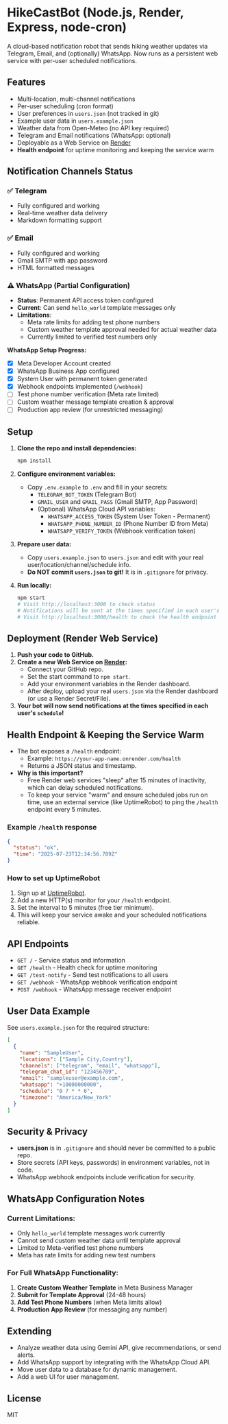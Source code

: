 # HikeCastBot (Node.js, Render, Express, node-cron)

A cloud-based notification robot that sends hiking weather updates via Telegram, Email, and (optionally) WhatsApp. Now runs as a persistent web service with per-user scheduled notifications.

## Features
- Multi-location, multi-channel notifications
- Per-user scheduling (cron format)
- User preferences in `users.json` (not tracked in git)
- Example user data in `users.example.json`
- Weather data from Open-Meteo (no API key required)
- Telegram and Email notifications (WhatsApp: optional)
- Deployable as a Web Service on [Render](https://render.com/)
- **Health endpoint** for uptime monitoring and keeping the service warm

## Notification Channels Status

### ✅ Telegram
- Fully configured and working
- Real-time weather data delivery
- Markdown formatting support

### ✅ Email  
- Fully configured and working
- Gmail SMTP with app password
- HTML formatted messages

### ⚠️ WhatsApp (Partial Configuration)
- **Status**: Permanent API access token configured
- **Current**: Can send `hello_world` template messages only
- **Limitations**: 
  - Meta rate limits for adding test phone numbers
  - Custom weather template approval needed for actual weather data
  - Currently limited to verified test numbers only

**WhatsApp Setup Progress:**
- [x] Meta Developer Account created
- [x] WhatsApp Business App configured  
- [x] System User with permanent token generated
- [x] Webhook endpoints implemented (`/webhook`)
- [ ] Test phone number verification (Meta rate limited)
- [ ] Custom weather message template creation & approval
- [ ] Production app review (for unrestricted messaging)

## Setup

1. **Clone the repo and install dependencies:**
   ```bash
   npm install
   ```

2. **Configure environment variables:**
   - Copy `.env.example` to `.env` and fill in your secrets:
     - `TELEGRAM_BOT_TOKEN` (Telegram Bot)
     - `GMAIL_USER` and `GMAIL_PASS` (Gmail SMTP, App Password)
     - (Optional) WhatsApp Cloud API variables:
       - `WHATSAPP_ACCESS_TOKEN` (System User Token - Permanent)
       - `WHATSAPP_PHONE_NUMBER_ID` (Phone Number ID from Meta)
       - `WHATSAPP_VERIFY_TOKEN` (Webhook verification token)

3. **Prepare user data:**
   - Copy `users.example.json` to `users.json` and edit with your real user/location/channel/schedule info.
   - **Do NOT commit `users.json` to git!** It is in `.gitignore` for privacy.

4. **Run locally:**
   ```bash
   npm start
   # Visit http://localhost:3000 to check status
   # Notifications will be sent at the times specified in each user's schedule
   # Visit http://localhost:3000/health to check the health endpoint
   ```

## Deployment (Render Web Service)

1. **Push your code to GitHub.**
2. **Create a new Web Service on [Render](https://render.com/):**
   - Connect your GitHub repo.
   - Set the start command to `npm start`.
   - Add your environment variables in the Render dashboard.
   - After deploy, upload your real `users.json` via the Render dashboard (or use a Render Secret/File).
3. **Your bot will now send notifications at the times specified in each user's `schedule`!**

## Health Endpoint & Keeping the Service Warm

- The bot exposes a `/health` endpoint:
  - Example: `https://your-app-name.onrender.com/health`
  - Returns a JSON status and timestamp.
- **Why is this important?**
  - Free Render web services "sleep" after 15 minutes of inactivity, which can delay scheduled notifications.
  - To keep your service "warm" and ensure scheduled jobs run on time, use an external service (like UptimeRobot) to ping the `/health` endpoint every 5 minutes.

### Example `/health` response
```json
{
  "status": "ok",
  "time": "2025-07-23T12:34:56.789Z"
}
```

### How to set up UptimeRobot
1. Sign up at [UptimeRobot](https://uptimerobot.com/).
2. Add a new HTTP(s) monitor for your `/health` endpoint.
3. Set the interval to 5 minutes (free tier minimum).
4. This will keep your service awake and your scheduled notifications reliable.

## API Endpoints

- `GET /` - Service status and information
- `GET /health` - Health check for uptime monitoring  
- `GET /test-notify` - Send test notifications to all users
- `GET /webhook` - WhatsApp webhook verification endpoint
- `POST /webhook` - WhatsApp message receiver endpoint

## User Data Example
See `users.example.json` for the required structure:
```json
[
  {
    "name": "SampleUser",
    "locations": ["Sample City,Country"],
    "channels": ["telegram", "email", "whatsapp"],
    "telegram_chat_id": "123456789",
    "email": "sampleuser@example.com",
    "whatsapp": "+10000000000",
    "schedule": "0 7 * * 6",
    "timezone": "America/New_York"
  }
]
```

## Security & Privacy
- **users.json** is in `.gitignore` and should never be committed to a public repo.
- Store secrets (API keys, passwords) in environment variables, not in code.
- WhatsApp webhook endpoints include verification for security.

## WhatsApp Configuration Notes

### Current Limitations:
- Only `hello_world` template messages work currently
- Cannot send custom weather data until template approval
- Limited to Meta-verified test phone numbers
- Meta has rate limits for adding new test numbers

### For Full WhatsApp Functionality:
1. **Create Custom Weather Template** in Meta Business Manager
2. **Submit for Template Approval** (24-48 hours)
3. **Add Test Phone Numbers** (when Meta limits allow)
4. **Production App Review** (for messaging any number)

## Extending
- Analyze weather data using Gemini API, give recommendations, or send alerts.
- Add WhatsApp support by integrating with the WhatsApp Cloud API.
- Move user data to a database for dynamic management.
- Add a web UI for user management.

## License
MIT
